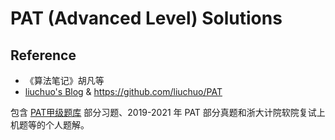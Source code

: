 # PAT (Advanced Level) Solutions
## **Reference**
+ 《算法笔记》胡凡等
+ [liuchuo's Blog](https://www.liuchuo.net/) & https://github.com/liuchuo/PAT

包含 [PAT甲级题库](https://pintia.cn/problem-sets/994805342720868352/problems/type/7) 部分习题、2019-2021 年 PAT 部分真题和浙大计院软院复试上机题等的个人题解。
